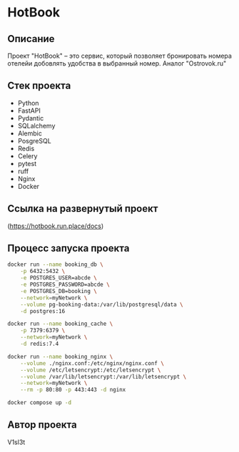 # HotBook

## Описание
Проект "HotBook" – это сервис, который позволяет бронировать номера отелейи добовлять удобства в выбранный номер. Аналог "Ostrovok.ru"


## Стек проекта
- Python 
- FastAPI
- Pydantic 
- SQLalchemy
- Alembic
- PosgreSQL
- Redis
- Celery
- pytest
- ruff
- Nginx
- Docker

## Ссылка на развернутый проект
(https://hotbook.run.place/docs)

## Процесс запуска проекта 

```sh
docker run --name booking_db \
    -p 6432:5432 \
    -e POSTGRES_USER=abcde \
    -e POSTGRES_PASSWORD=abcde \
    -e POSTGRES_DB=booking \
    --network=myNetwork \
    --volume pg-booking-data:/var/lib/postgresql/data \
    -d postgres:16

docker run --name booking_cache \
    -p 7379:6379 \
    --network=myNetwork \
    -d redis:7.4

docker run --name booking_nginx \
    --volume ./nginx.conf:/etc/nginx/nginx.conf \
    --volume /etc/letsencrypt:/etc/letsencrypt \
    --volume /var/lib/letsencrypt:/var/lib/letsencrypt \
    --network=myNetwork \
    --rm -p 80:80 -p 443:443 -d nginx

docker compose up -d 
```

## Автор проекта 
 
V1sl3t
